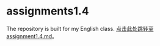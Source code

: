 # assignments1.4
The repository is built for my English class.
 [点击此处跳转至assignment1.4.md](https://github.com/Energefader/assignments1.4/blob/main/assignment1.4.md "guess what!")。
